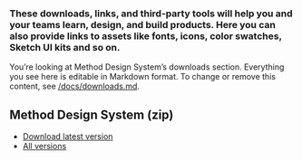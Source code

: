 ### These downloads, links, and third-party tools will help you and your teams learn, design, and build products. Here you can also provide links to assets like fonts, icons, color swatches, Sketch UI kits and so&nbsp;on.

You’re looking at Method Design System’s downloads section. Everything you see here is editable in Markdown format. To change or remove this content, see [/docs/downloads.md](https://github.com/viljamis/vue-design-system/blob/master/docs/downloads.md).

## Method Design System (zip)

* [Download latest version](https://github.com/viljamis/vue-design-system/archive/master.zip)
* [All versions](https://github.com/viljamis/vue-design-system/releases)
